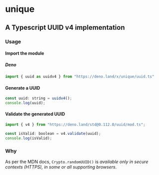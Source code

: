 # unique

## A Typescript UUID v4 implementation

### Usage

#### Import the module

##### Deno
```js
import { uuid as uuidv4 } from "https://deno.land/x/unique/uuid.ts"
```

#### Generate a UUID

```js
const uuid: string = uuidv4();
console.log(uuid);
```

#### Validate the generated UUID

```js
import { v4 } from "https://deno.land/std@0.112.0/uuid/mod.ts";

const isValid: boolean = v4.validate(uuid);
console.log(isValid);
```

### Why

As per the MDN docs, `Crypto.randomUUID()` is _available only in secure contexts
(HTTPS), in some or all supporting browsers_.

<!--https://wicg.github.io/uuid/#dom-crypto-randomuuid-->
